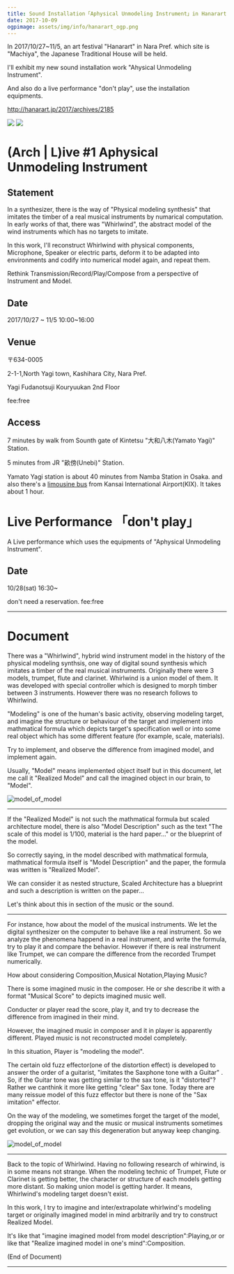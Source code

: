 ```yaml
---
title: Sound Installation「Aphysical Unmodeling Instrument」in Hanarart Plus 2017
date: 2017-10-09
ogpimage: assets/img/info/hanarart_ogp.png
---
```


In 2017/10/27~11/5, an art festival "Hanarart" in Nara Pref. which site is "Machiya", the Japanese Traditional House will be held.

I'll exhibit my new sound installation work "Ahysical Unmodeling Instrument".

And also do a live performance "don't play", use the installation equipments.

<http://hanarart.jp/2017/archives/2185>

<!--more-->

![](/assets/img/info/hanarart_chirashi.jpg)
![](/assets/img/info/hanarart_chirashi2.jpg)

# (Arch | L)ive #1 Aphysical Unmodeling Instrument

## Statement

In a synthesizer, there is the way of "Physical modeling synthesis" that imitates the timber of a real musical instruments by numarical computation.
In early works of that, there was "Whirlwind", the abstract model of the wind instruments which has no targets to imitate.

In this work, I'll reconstruct Whirlwind with physical components, Microphone, Speaker or electric parts, deform it to be adapted into environments and codify into numerical model again, and repeat them.

Rethink Transmission/Record/Play/Compose from a perspective of Instrument and Model.


## Date

2017/10/27 ~ 11/5 10:00~16:00

## Venue

〒634-0005 

2-1-1,North Yagi town, Kashihara City, Nara Pref.

Yagi Fudanotsuji Kouryuukan 2nd Floor

fee:free

## Access

7 minutes by walk from Sounth gate of Kintetsu "大和八木(Yamato Yagi)" Station.

5 minutes from JR "畝傍(Unebi)" Station.

Yamato Yagi station is about 40 minutes from Namba Station in Osaka.
and also there's a [limousine bus]((http://www.narakotsu.co.jp/kousoku/limousine/yagi_kanku.html)) from Kansai International Airport(KIX). It takes about 1 hour.


# Live Performance 「don't play」

A Live performance which uses the equipments of "Aphysical Unmodeling Instrument".

## Date

10/28(sat) 16:30~

don't need a reservation. fee:free

---

# Document

There was a "Whirlwind", hybrid wind instrument model in the history of the physical modeling synthsis, one way of digital sound synthesis which imitates a timber of the real musical instruments.
Originally there were 3 models, trumpet, flute and clarinet. Whirlwind is a union model of them. It was developed with special controller which is designed to morph timber between 3 instruments. However there was no research follows to Whirlwind.

"Modeling" is one of the human's basic activity, observing modeling target, and imagine the structure or behaviour of the target and implement into mathmatical formula which depicts target's specification well or into some real object which has some different feature (for example, scale, materials).

Try to implement, and observe the difference from imagined model, and implement again.

Usually, "Model" means implemented object itself but in this document, let me call it "Realized Model" and  call the imagined object in our brain, to "Model".

![model_of_model](/assets/img/AUI/model1.png)

---

If the "Realized Model" is not such the mathmatical formula but scaled architecture model, there is also "Model Description" such as the text "The scale of this model is 1/100, material is the hard paper..." or the blueprint of the model.

So correctly saying, in the model described with mathmatical formula, mathmatical formula itself is "Model Description" and the paper, the formula was written is "Realized Model".

We can consider it as nested structure, Scaled Architecture has a blueprint and such a description is written on the paper...

Let's think about this in section of the music or the sound.

---

For instance, how about the model of the musical instruments.
We let the digital synthesizer on the computer to behave like a real instrument. So we analyze the phenomena happend in a real instrument, and write the formula, try to play it and compare the behavior.
However if there is real instrument like Trumpet, we can compare the difference from the recorded Trumpet numerically.


How about considering Composition,Musical Notation,Playing Music?

There is some imagined music in the composer. He or she describe it with a format "Musical Score" to depicts imagined music well.

Conducter or player read the score, play it, and try to decrease the difference from imagined in their mind.

However, the imagined music in composer and it in player is apparently different. Played music is not reconstructed model completely.

In this situation, Player is "modeling the model".

The certain old fuzz effector(one of the distortion effect) is developed to answer the order of a guitarist, "imitates the Saxphone tone with a Guitar" 
.
So, if the Guitar tone was getting similar to the sax tone, is it "distorted"? Rather we canthink it more like getting "clear" Sax tone.
Today there are many reissue model of this fuzz effector but there is none of the "Sax imitation" effector.

On the way of the modeling, we sometimes forget the target of the model, dropping the original way and the music or musical instruments sometimes  get evolution, or we can say this degeneration but anyway keep changing.

![model_of_model](/assets/img/AUI/model2.png)


---

Back to the topic of Whirlwind. Having no following research of whirwind, is in some means not strange.
When the modeling technic of Trumpet, Flute or Clarinet is getting better, the character or structure of each models getting more distant.
So making union model is getting harder. It means, Whirlwind's modeling target doesn't exist.

In this work, I try to imagine and inter/extrapolate whirlwind's modeling target or originally imagined model in mind arbitrarily and try to construct Realized Model.

It's like that "imagine imagined model from model description":Playing,or or like that "Realize imagined model in one's mind":Composition.


(End of Document)

---